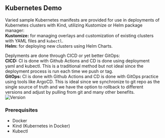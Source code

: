 ## Kubernetes Demo 
Varied sample Kubernetes manifests are provided for use in deployments of Kubernetes clusters with Kind, utilizing Kustomize or Helm package manager: \
**Kustomize:** for managing overlays and customization of existing clusters with YAML files and `kubectl`. \
**Helm:** for deploying new clusters using Helm Charts.

Deplyments are done through CICD or yet better GitOps:\
**CICD:** CI is done with Github Actions and CD is done using deployment yaml and kubectl. This is a traditional method but not ideal since the deployment process is run each time we push or tag. \
**GitOps:** CI is done with Github Actions and CD is done with GitOps practice using tools like ArgoCD. This is ideal since we synchronize to git repo as the single source of truth and we have the option to rollback to different versions and adjust by pulling from git and many other benefits. \
![Version](https://img.shields.io/badge/version-1.0.2-green)  


### Prerequisites

- Docker
- Kind (Kubernetes in Docker)
- Kubectl
